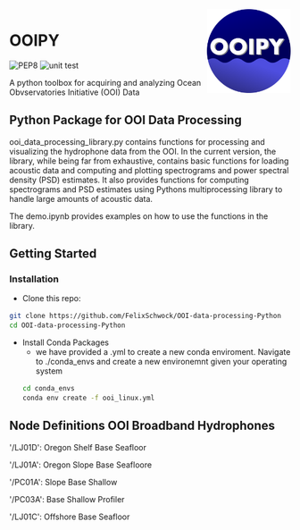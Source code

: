 <img src='imgs/OOIPY_Logo.png' align="right" width=150>

# OOIPY 
![PEP8](https://github.com/ooipy/ooipy/workflows/PEP8/badge.svg?branch=master) ![unit test](https://github.com/ooipy/ooipy/workflows/unit%20test/badge.svg)

A python toolbox for acquiring and analyzing Ocean Obvservatories Initiative (OOI) Data

## Python Package for OOI Data Processing

ooi_data_processing_library.py contains functions for processing and visualizing the hydrophone data from the OOI. In the current version, the library, while being far from exhaustive, contains basic functions for loading acoustic data and computing and plotting spectrograms and power spectral density (PSD) estimates. It also provides functions for computing spectrograms and PSD estimates using Pythons multiprocessing library to handle large amounts of acoustic data.

The demo.ipynb provides examples on how to use the functions in the library.

## Getting Started
### Installation

- Clone this repo:
```bash
git clone https://github.com/FelixSchwock/OOI-data-processing-Python
cd OOI-data-processing-Python
```

- Install Conda Packages
  - we have provided a .yml to create a new conda enviroment. Navigate to ./conda_envs and create a new environemnt given your operating system
  ```bash
  cd conda_envs
  conda env create -f ooi_linux.yml
  ```

## Node Definitions OOI Broadband Hydrophones

'/LJ01D': Oregon Shelf Base Seafloor

'/LJ01A': Oregon Slope Base Seafloore

'/PC01A': Slope Base Shallow

'/PC03A': Base Shallow Profiler

'/LJ01C': Offshore Base Seafloor

